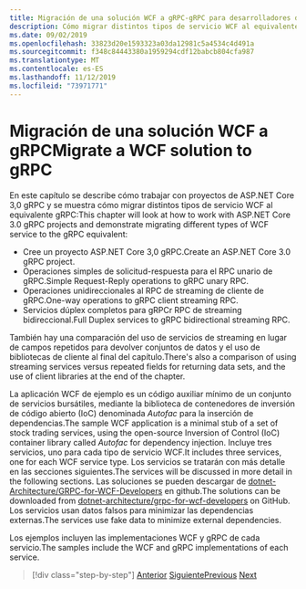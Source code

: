```yaml
---
title: Migración de una solución WCF a gRPC-gRPC para desarrolladores de WCF
description: Cómo migrar distintos tipos de servicio WCF al equivalente en gRPC.
ms.date: 09/02/2019
ms.openlocfilehash: 33823d20e1593323a03da12981c5a4534c4d491a
ms.sourcegitcommit: f348c84443380a1959294cdf12babcb804cfa987
ms.translationtype: MT
ms.contentlocale: es-ES
ms.lasthandoff: 11/12/2019
ms.locfileid: "73971771"
---
```

# <a name="migrate-a-wcf-solution-to-grpc"></a><span data-ttu-id="6553e-103">Migración de una solución WCF a gRPC</span><span class="sxs-lookup"><span data-stu-id="6553e-103">Migrate a WCF solution to gRPC</span></span>

<span data-ttu-id="6553e-104">En este capítulo se describe cómo trabajar con proyectos de ASP.NET Core 3,0 gRPC y se muestra cómo migrar distintos tipos de servicio WCF al equivalente gRPC:</span><span class="sxs-lookup"><span data-stu-id="6553e-104">This chapter will look at how to work with ASP.NET Core 3.0 gRPC projects and demonstrate migrating different types of WCF service to the gRPC equivalent:</span></span>

- <span data-ttu-id="6553e-105">Cree un proyecto ASP.NET Core 3,0 gRPC.</span><span class="sxs-lookup"><span data-stu-id="6553e-105">Create an ASP.NET Core 3.0 gRPC project.</span></span>
- <span data-ttu-id="6553e-106">Operaciones simples de solicitud-respuesta para el RPC unario de gRPC.</span><span class="sxs-lookup"><span data-stu-id="6553e-106">Simple Request-Reply operations to gRPC unary RPC.</span></span>
- <span data-ttu-id="6553e-107">Operaciones unidireccionales al RPC de streaming de cliente de gRPC.</span><span class="sxs-lookup"><span data-stu-id="6553e-107">One-way operations to gRPC client streaming RPC.</span></span>
- <span data-ttu-id="6553e-108">Servicios dúplex completos para gRPCr RPC de streaming bidireccional.</span><span class="sxs-lookup"><span data-stu-id="6553e-108">Full Duplex services to gRPC bidirectional streaming RPC.</span></span>

<span data-ttu-id="6553e-109">También hay una comparación del uso de servicios de streaming en lugar de campos repetidos para devolver conjuntos de datos y el uso de bibliotecas de cliente al final del capítulo.</span><span class="sxs-lookup"><span data-stu-id="6553e-109">There's also a comparison of using streaming services versus repeated fields for returning data sets, and the use of client libraries at the end of the chapter.</span></span>

<span data-ttu-id="6553e-110">La aplicación WCF de ejemplo es un código auxiliar mínimo de un conjunto de servicios bursátiles, mediante la biblioteca de contenedores de inversión de código abierto (IoC) denominada *Autofac* para la inserción de dependencias.</span><span class="sxs-lookup"><span data-stu-id="6553e-110">The sample WCF application is a minimal stub of a set of stock trading services, using the open-source Inversion of Control (IoC) container library called *Autofac* for dependency injection.</span></span> <span data-ttu-id="6553e-111">Incluye tres servicios, uno para cada tipo de servicio WCF.</span><span class="sxs-lookup"><span data-stu-id="6553e-111">It includes three services, one for each WCF service type.</span></span> <span data-ttu-id="6553e-112">Los servicios se tratarán con más detalle en las secciones siguientes.</span><span class="sxs-lookup"><span data-stu-id="6553e-112">The services will be discussed in more detail in the following sections.</span></span> <span data-ttu-id="6553e-113">Las soluciones se pueden descargar de [dotnet-Architecture/GRPC-for-WCF-Developers](https://github.com/dotnet-architecture/grpc-for-wcf-developers) en github.</span><span class="sxs-lookup"><span data-stu-id="6553e-113">The solutions can be downloaded from [dotnet-architecture/grpc-for-wcf-developers](https://github.com/dotnet-architecture/grpc-for-wcf-developers) on GitHub.</span></span> <span data-ttu-id="6553e-114">Los servicios usan datos falsos para minimizar las dependencias externas.</span><span class="sxs-lookup"><span data-stu-id="6553e-114">The services use fake data to minimize external dependencies.</span></span>

<span data-ttu-id="6553e-115">Los ejemplos incluyen las implementaciones WCF y gRPC de cada servicio.</span><span class="sxs-lookup"><span data-stu-id="6553e-115">The samples include the WCF and gRPC implementations of each service.</span></span>

>[!div class="step-by-step"]
><span data-ttu-id="6553e-116">[Anterior](ws-protocols.md)
>[Siguiente](create-project.md)</span><span class="sxs-lookup"><span data-stu-id="6553e-116">[Previous](ws-protocols.md)
[Next](create-project.md)</span></span>
